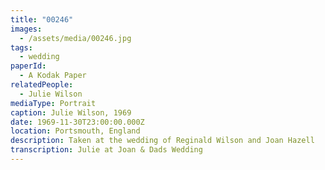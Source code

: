 ```yaml
---
title: "00246"
images:
  - /assets/media/00246.jpg
tags:
  - wedding
paperId:
  - A Kodak Paper
relatedPeople:
  - Julie Wilson
mediaType: Portrait
caption: Julie Wilson, 1969
date: 1969-11-30T23:00:00.000Z
location: Portsmouth, England
description: Taken at the wedding of Reginald Wilson and Joan Hazell
transcription: Julie at Joan & Dads Wedding
---
```

